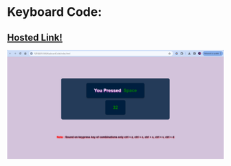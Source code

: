 # Keyboard Code: 

## [Hosted Link!](https://hsc92180.github.io/JS-Projects/KeyboardCode/index.html)

![Alt text](image.png)